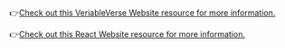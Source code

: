  👉[Check out this VeriableVerse Website resource for more information.](https://www.variableverse.com/signin)  

 👉[Check out this React Website resource for more information.](https://react.dev/reference/react)  

